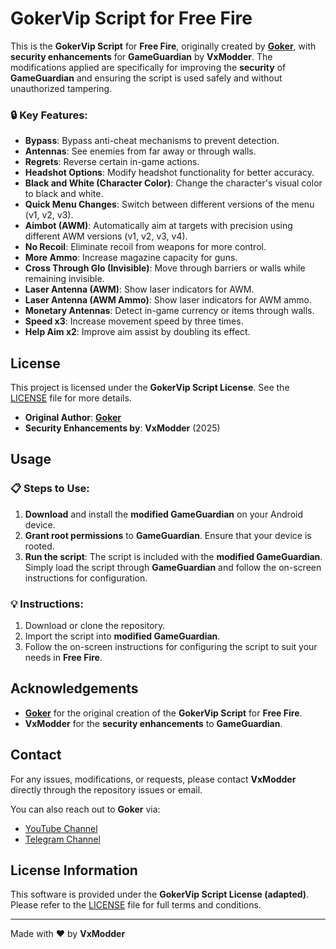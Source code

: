 # GokerVip Script for Free Fire 


This is the **GokerVip Script** for **Free Fire**, originally created by **[Goker](https://www.youtube.com/@gokervip9)**, with **security enhancements** for **GameGuardian** by **VxModder**. The modifications applied are specifically for improving the **security** of **GameGuardian** and ensuring the script is used safely and without unauthorized tampering.

### 🔒 **Key Features:**
- **Bypass**: Bypass anti-cheat mechanisms to prevent detection.
- **Antennas**: See enemies from far away or through walls.
- **Regrets**: Reverse certain in-game actions.
- **Headshot Options**: Modify headshot functionality for better accuracy.
- **Black and White (Character Color)**: Change the character's visual color to black and white.
- **Quick Menu Changes**: Switch between different versions of the menu (v1, v2, v3).
- **Aimbot (AWM)**: Automatically aim at targets with precision using different AWM versions (v1, v2, v3, v4).
- **No Recoil**: Eliminate recoil from weapons for more control.
- **More Ammo**: Increase magazine capacity for guns.
- **Cross Through Glo (Invisible)**: Move through barriers or walls while remaining invisible.
- **Laser Antenna (AWM)**: Show laser indicators for AWM.
- **Laser Antenna (AWM Ammo)**: Show laser indicators for AWM ammo.
- **Monetary Antennas**: Detect in-game currency or items through walls.
- **Speed x3**: Increase movement speed by three times.
- **Help Aim x2**: Improve aim assist by doubling its effect.

## License

This project is licensed under the **GokerVip Script License**. See the [LICENSE](LICENSE) file for more details.

- **Original Author**: **[Goker](https://www.youtube.com/@gokervip9)**
- **Security Enhancements by**: **VxModder** (2025)

## Usage

### 📋 **Steps to Use:**
1. **Download** and install the **modified GameGuardian** on your Android device.
2. **Grant root permissions** to **GameGuardian**. Ensure that your device is rooted.
3. **Run the script**: The script is included with the **modified GameGuardian**. Simply load the script through **GameGuardian** and follow the on-screen instructions for configuration.

### 💡 **Instructions:**
1. Download or clone the repository.
2. Import the script into **modified GameGuardian**.
3. Follow the on-screen instructions for configuring the script to suit your needs in **Free Fire**.

## Acknowledgements

- **[Goker](https://www.youtube.com/@gokervip9)** for the original creation of the **GokerVip Script** for **Free Fire**.
- **VxModder** for the **security enhancements** to **GameGuardian**.

## Contact

For any issues, modifications, or requests, please contact **VxModder** directly through the repository issues or email.

You can also reach out to **Goker** via:
- [YouTube Channel](https://www.youtube.com/@gokervip9)
- [Telegram Channel](https://t.me/GOKERVIP666)

## License Information

This software is provided under the **GokerVip Script License (adapted)**. Please refer to the [LICENSE](LICENSE) file for full terms and conditions.

---

Made with ❤️ by **VxModder**
